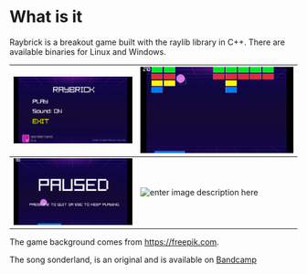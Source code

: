 # What is it
Raybrick is a breakout game built with the raylib library in C++. There are available binaries for Linux and Windows.

| ![Debian 12 Menu Screen](https://github.com/Tyfee/raybrick/blob/main/screenshots/main_menu_debian.png) | ![Debian 12 Game Screen](https://github.com/Tyfee/raybrick/blob/main/screenshots/game_debian.png) |
|--|--|
|![Debian 12 Paused Screen](https://github.com/Tyfee/raybrick/blob/main/screenshots/paused_debian.png)  |  ![enter image description here](https://images.prismic.io/hatica/1c408ef0-4190-4e03-b76d-a01a2df82a93_Screenshot+2023-03-14+at+12.42.51+PM.png?auto=compress,format&rect=0,0,1521,620&w=1200&h=489)|

The game background comes from https://freepik.com.

The song sonderland, is an original and is available on [Bandcamp](https://tyfee.bandcamp.com/track/sonderland)

